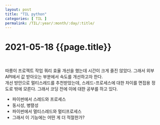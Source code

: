 ```yaml
---
layout: post
title: "TIL python"
categories: [ TIL ]
permalink: /TIL/:year/:month/:day/:title/
---
```


# 2021-05-18 {{page.title}}
&nbsp;  

따릉이 프로젝트 작업 쿼리 효율 개선을 했는데 시간이 크게 줄진 않았다. 그래서 외부 API에서 값 받아오는 부분에서 속도를 개선하고자 한다.  
개선 방안으로 멀티스레드를 추천받았는데, 스레드-프로세스에 대한 차이를 면접용 정도로 밖에 모른다. 그래서 코딩 전에 이에 대한 공부를 하고 있다.  
- 파이썬에서 스레드와 프로세스
- 동시성, 병렬성
- 파이썬에서 멀티스레드와 멀티프로세스
- 그래서 이 기능에는 어떤 게 더 적절한가?